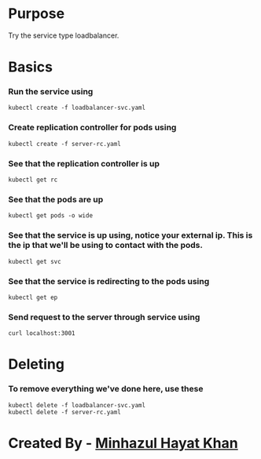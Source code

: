 # Purpose
Try the service type loadbalancer.

# Basics

### Run the service using
`kubectl create -f loadbalancer-svc.yaml`

### Create replication controller for pods using
`kubectl create -f server-rc.yaml`

### See that the replication controller is up
`kubectl get rc`

### See that the pods are up
`kubectl get pods -o wide`

### See that the service is up using, notice your external ip. This is the ip that we'll be using to contact with the pods.
`kubectl get svc`

### See that the service is redirecting to the pods using
`kubectl get ep`

### Send request to the server through service using
`curl localhost:3001`

# Deleting
### To remove everything we've done here, use these
```
kubectl delete -f loadbalancer-svc.yaml
kubectl delete -f server-rc.yaml
```


#
# Created By - [Minhazul Hayat Khan](https://github.com/minhaz1217)
